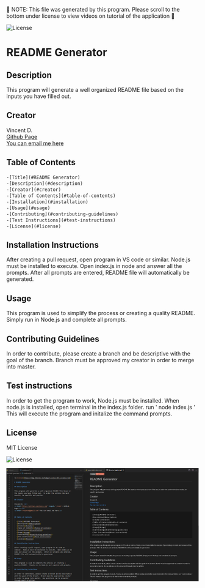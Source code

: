    
    
   📃 NOTE: This file was generated by this program.  Please scroll to the bottom under license to view videos on tutorial of the application 📃

  ![License](https://img.shields.io/badge/License-MIT_License-red)
    
  # README Generator

  ## Description

  This program will generate a well organized README file based on the inputs you have filled out.

  ## Creator

  Vincent D. <br>
  <a href='https://github.com/Cenzo-cmd' target='_blank'> Github Page</a><br>
  <a href="vrdphone@gmail.com">You can email me here</a>

  
  ## Table of Contents

    -[Title](#README Generator)
    -[Description](#description)
    -[Creator](#creator)
    -[Table of Contents](#table-of-contents)
    -[Installation](#installation)
    -[Usage](#usage)
    -[Contributing](#contributing-guidelines)
    -[Test Instructions](#test-instructions)
    -[License](#license)

  ## Installation Instructions

  After creating a pull request, open program in VS code or similar.  Node.js must be installed to execute.  Open index.js in node and answer all the prompts.  After all prompts are entered, README file will automatically be generated.

  ## Usage

  This program is used to simplify the process or creating a quality README.  Simply run in Node.js and complete all prompts. 

  ## Contributing Guidelines

  In order to contribute, please create a branch and be descriptive with the goal of the branch.  Branch must be approved my creator in order to merge into master.

  ## Test instructions

  In order to get the program to work, Node.js must be installed.  When node.js is installed, open terminal in the index.js folder.  run ' node index.js ' This will execute the program and initalize the command prompts.

  ## License
   
  MIT License

  ![License](https://img.shields.io/badge/License-MIT_License-red)
  
 [![Video 1](./img/readme1.png)](https://drive.google.com/file/d/18YyDJTiaEQ-wq-IhQa1iB_mr9R_p4Sac/view)
